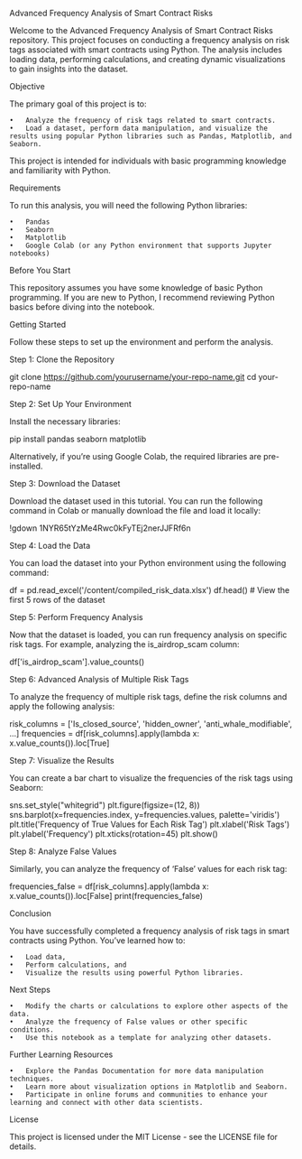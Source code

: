 Advanced Frequency Analysis of Smart Contract Risks

Welcome to the Advanced Frequency Analysis of Smart Contract Risks repository. This project focuses on conducting a frequency analysis on risk tags associated with smart contracts using Python. The analysis includes loading data, performing calculations, and creating dynamic visualizations to gain insights into the dataset.

Objective

The primary goal of this project is to:

	•	Analyze the frequency of risk tags related to smart contracts.
	•	Load a dataset, perform data manipulation, and visualize the results using popular Python libraries such as Pandas, Matplotlib, and Seaborn.

This project is intended for individuals with basic programming knowledge and familiarity with Python.

Requirements

To run this analysis, you will need the following Python libraries:

	•	Pandas
	•	Seaborn
	•	Matplotlib
	•	Google Colab (or any Python environment that supports Jupyter notebooks)

Before You Start

This repository assumes you have some knowledge of basic Python programming. If you are new to Python, I recommend reviewing Python basics before diving into the notebook.

Getting Started

Follow these steps to set up the environment and perform the analysis.

Step 1: Clone the Repository

git clone https://github.com/yourusername/your-repo-name.git
cd your-repo-name

Step 2: Set Up Your Environment

Install the necessary libraries:

pip install pandas seaborn matplotlib

Alternatively, if you’re using Google Colab, the required libraries are pre-installed.

Step 3: Download the Dataset

Download the dataset used in this tutorial. You can run the following command in Colab or manually download the file and load it locally:

!gdown 1NYR65tYzMe4Rwc0kFyTEj2nerJJFRf6n

Step 4: Load the Data

You can load the dataset into your Python environment using the following command:

df = pd.read_excel('/content/compiled_risk_data.xlsx')
df.head()  # View the first 5 rows of the dataset

Step 5: Perform Frequency Analysis

Now that the dataset is loaded, you can run frequency analysis on specific risk tags. For example, analyzing the is_airdrop_scam column:

df['is_airdrop_scam'].value_counts()

Step 6: Advanced Analysis of Multiple Risk Tags

To analyze the frequency of multiple risk tags, define the risk columns and apply the following analysis:

risk_columns = ['Is_closed_source', 'hidden_owner', 'anti_whale_modifiable', ...]
frequencies = df[risk_columns].apply(lambda x: x.value_counts()).loc[True]

Step 7: Visualize the Results

You can create a bar chart to visualize the frequencies of the risk tags using Seaborn:

sns.set_style("whitegrid")
plt.figure(figsize=(12, 8))
sns.barplot(x=frequencies.index, y=frequencies.values, palette='viridis')
plt.title('Frequency of True Values for Each Risk Tag')
plt.xlabel('Risk Tags')
plt.ylabel('Frequency')
plt.xticks(rotation=45)
plt.show()

Step 8: Analyze False Values

Similarly, you can analyze the frequency of ‘False’ values for each risk tag:

frequencies_false = df[risk_columns].apply(lambda x: x.value_counts()).loc[False]
print(frequencies_false)

Conclusion

You have successfully completed a frequency analysis of risk tags in smart contracts using Python. You’ve learned how to:

	•	Load data,
	•	Perform calculations, and
	•	Visualize the results using powerful Python libraries.

Next Steps

	•	Modify the charts or calculations to explore other aspects of the data.
	•	Analyze the frequency of False values or other specific conditions.
	•	Use this notebook as a template for analyzing other datasets.

Further Learning Resources

	•	Explore the Pandas Documentation for more data manipulation techniques.
	•	Learn more about visualization options in Matplotlib and Seaborn.
	•	Participate in online forums and communities to enhance your learning and connect with other data scientists.

License

This project is licensed under the MIT License - see the LICENSE file for details.

